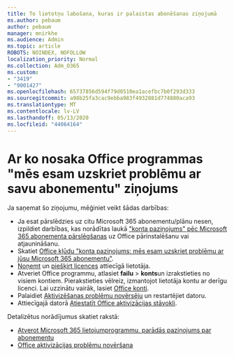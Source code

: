 ```yaml
---
title: To lietotņu labošana, kuras ir palaistas abonēšanas ziņojumā
ms.author: pebaum
author: pebaum
manager: mnirkhe
ms.audience: Admin
ms.topic: article
ROBOTS: NOINDEX, NOFOLLOW
localization_priority: Normal
ms.collection: Adm_O365
ms.custom:
- "3419"
- "9001427"
ms.openlocfilehash: 65737856d594f79d0510ea1acefbc7b0f293d333
ms.sourcegitcommit: a98b25fa3cac9ebba983f4932881d774880aca93
ms.translationtype: MT
ms.contentlocale: lv-LV
ms.lasthandoff: 05/13/2020
ms.locfileid: "44064164"
---
```

# <a name="fixing-the-office-apps-weve-run-into-a-problem-with-your-subscription-message"></a>Ar ko nosaka Office programmas "mēs esam uzskriet problēmu ar savu abonementu" ziņojums

Ja saņemat šo ziņojumu, mēģiniet veikt šādas darbības:

- Ja esat pārslēdzies uz citu Microsoft 365 abonementu/plānu nesen, izpildiet darbības, kas norādītas laukā ["konta paziņojums" pēc Microsoft 365 abonementa pārslēgšanas](https://support.office.com/article/account-notice-appears-in-office-after-switching-office-365-plans-857dc33a-1efc-4ce7-ac3f-ef616314e27d) uz Office pārinstalēšanu vai atjaunināšanu.
- Skatiet [Office kļūdu "konta paziņojums: mēs esam uzskriet problēmu ar jūsu Microsoft 365 abonementu"](https://support.office.com/article/office-error-account-notice-we-ve-run-into-a-problem-with-your-office-365-subscription-17f71ecb-f53c-4f3d-ae18-7230ca1594c1). 
- [Noņemt](https://docs.microsoft.com/microsoft-365/admin/manage/remove-licenses-from-users) un [piešķirt licences](https://docs.microsoft.com/microsoft-365/admin/manage/assign-licenses-to-users) attiecīgā lietotāja.
- Atveriet Office programmu, atlasiet **failu**  >  **konts**un izrakstieties no visiem kontiem. Pierakstieties vēlreiz, izmantojot lietotāja kontu ar derīgu licenci. Lai uzzinātu vairāk, lasiet [Office konti](https://support.office.com/article/628ea040-f265-49de-b986-be09c3ebf8a9).
- Palaidiet [Aktivizēšanas problēmu novērsēju](https://aka.ms/SARA-OfficeActivation-Alchemy) un restartējiet datoru.
- Attiecīgajā datorā [Atiestatīt Office aktivizācijas stāvokli](https://docs.microsoft.com/office365/troubleshoot/activation/reset-office-365-proplus-activation-state).

Detalizētus norādījumus skatiet rakstā:
- [Atverot Microsoft 365 lietojumprogrammu, parādās paziņojums par abonementu](https://support.office.com/article/4cabe32c-f594-4c0e-9191-3d3ade10cceb)
- [Office aktivizācijas problēmu novēršana](https://support.office.com/article/0d23d3c0-c19c-4b2f-9845-5344fedc4380)